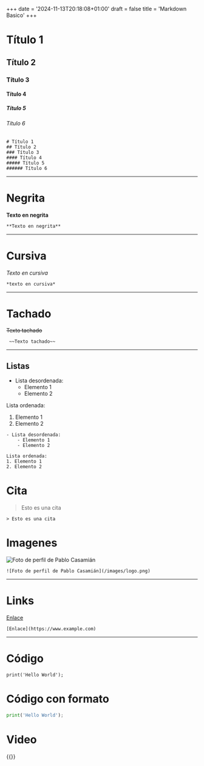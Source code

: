 +++
date = '2024-11-13T20:18:08+01:00'
draft = false
title = 'Markdown Basico'
+++

# Título 1
## Título 2
### Título 3
#### Título 4
##### Título 5
###### Título 6
```
# Título 1
## Título 2
### Título 3
#### Título 4
##### Título 5
###### Título 6
```

---

# Negrita
**Texto en negrita**
```
**Texto en negrita**
```
---

# Cursiva
*Texto en cursiva*
```
*texto en cursiva*
```
---
# Tachado
 ~~Texto tachado~~
 ```
  ~~Texto tachado~~
 ```
---

## Listas
- Lista desordenada:
    - Elemento 1
    - Elemento 2

Lista ordenada:
1. Elemento 1
2. Elemento 2

```
- Lista desordenada:
    - Elemento 1
    - Elemento 2

Lista ordenada:
1. Elemento 1
2. Elemento 2
```

# Cita

> Esto es una cita
```
> Esto es una cita
```

# Imagenes

![Foto de perfil de Pablo Casamián](/images/logo.png)

```
![Foto de perfil de Pablo Casamián](/images/logo.png)
```

--- 

# Links 

[Enlace](https://www.example.com)
```
[Enlace](https://www.example.com)
```
--- 

# Código
`
print('Hello World');
`

# Código con formato

```py
print('Hello World');
```

# Video
{{<youtube V9PVRfjEBTI>}}
